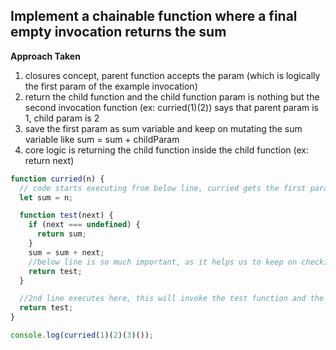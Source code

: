 ## Implement a chainable function where a final empty invocation returns the sum

**Approach Taken**

1. closures concept, parent function accepts the param (which is logically the first param of the example invocation)
2. return the child function and the child function param is nothing but the second invocation function (ex: curried(1)(2)) says that parent param is 1, child param is 2
3. save the first param as sum variable and keep on mutating the sum variable like sum = sum + childParam
4. core logic is returning the child function inside the child function (ex: return next)

```js
function curried(n) {
  // code starts executing from below line, curried gets the first param as 1
  let sum = n;

  function test(next) {
    if (next === undefined) {
      return sum;
    }
    sum = sum + next;
    //below line is so much important, as it helps us to keep on checking the next value
    return test;
  }

  //2nd line executes here, this will invoke the test function and the param next is 2
  return test;
}

console.log(curried(1)(2)(3)());
```

